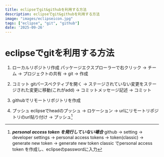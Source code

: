 ```yaml
---
title: eclipseでgit&githubを利用する方法
description: eclipseでgit&githubを利用する方法
image: "images/eclipseicon.jpg"
tags: ["eclipse", "git", "github"]
date: '2025-09-26'
---
```


# eclipseでgitを利用する方法

1. ローカルリポジトリ作成
パッケージエクスプローラーで右クリック -> チーム -> プロジェクトの共有 -> git -> 作成

2. コミット
gitパースペクティブを開く -> ステージされていない変更をステージされた変更に移動(これがadd) -> コミットメッセージ記述 -> コミット

3. githubでリモートリポジトリを作成

4. プッシュ
eclipseでheadのプッシュ -> ロケーション -> urlにリモートリポジトリのurl貼り付け -> プッシュ[^1]

[^1]:***personal access token を発行していない場合***
github -> setting -> developer settings -> personal access tokens -> token(classic) -> generate new token -> generate new token classic でpersonal access token を作成し、eclipseのpasswordに入力